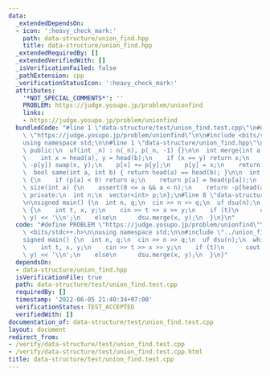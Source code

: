 ```yaml
---
data:
  _extendedDependsOn:
  - icon: ':heavy_check_mark:'
    path: data-structure/union_find.hpp
    title: data-structure/union_find.hpp
  _extendedRequiredBy: []
  _extendedVerifiedWith: []
  _isVerificationFailed: false
  _pathExtension: cpp
  _verificationStatusIcon: ':heavy_check_mark:'
  attributes:
    '*NOT_SPECIAL_COMMENTS*': ''
    PROBLEM: https://judge.yosupo.jp/problem/unionfind
    links:
    - https://judge.yosupo.jp/problem/unionfind
  bundledCode: "#line 1 \"data-structure/test/union_find.test.cpp\"\n#define PROBLEM\
    \ \"https://judge.yosupo.jp/problem/unionfind\"\n\n#include <bits/stdc++.h>\n\n\
    using namespace std;\n\n#line 1 \"data-structure/union_find.hpp\"\nstruct uf {\n\
    \ public:\n  uf(int _n) : n(_n), p(_n, -1) {}\n\n  int merge(int a, int b) {\n\
    \    int x = head(a), y = head(b);\n    if (x == y) return x;\n    if (-p[x] <\
    \ -p[y]) swap(x, y);\n    p[x] += p[y];\n    p[y] = x;\n    return x;\n  }\n\n\
    \  bool same(int a, int b) { return head(a) == head(b); }\n\n  int head(int a)\
    \ {\n    if (p[a] < 0) return a;\n    return p[a] = head(p[a]);\n  }\n\n  int\
    \ size(int a) {\n    assert(0 <= a && a < n);\n    return -p[head(a)];\n  }\n\n\
    \ private:\n  int n;\n  vector<int> p;\n};\n#line 8 \"data-structure/test/union_find.test.cpp\"\
    \n\nsigned main() {\n  int n, q;\n  cin >> n >> q;\n  uf dsu(n);\n  while (q--)\
    \ {\n    int t, x, y;\n    cin >> t >> x >> y;\n    if (t)\n      cout << dsu.same(x,\
    \ y) << '\\n';\n    else\n      dsu.merge(x, y);\n  }\n}\n"
  code: "#define PROBLEM \"https://judge.yosupo.jp/problem/unionfind\"\n\n#include\
    \ <bits/stdc++.h>\n\nusing namespace std;\n\n#include \"../union_find.hpp\"\n\n\
    signed main() {\n  int n, q;\n  cin >> n >> q;\n  uf dsu(n);\n  while (q--) {\n\
    \    int t, x, y;\n    cin >> t >> x >> y;\n    if (t)\n      cout << dsu.same(x,\
    \ y) << '\\n';\n    else\n      dsu.merge(x, y);\n  }\n}"
  dependsOn:
  - data-structure/union_find.hpp
  isVerificationFile: true
  path: data-structure/test/union_find.test.cpp
  requiredBy: []
  timestamp: '2022-06-05 21:40:34+07:00'
  verificationStatus: TEST_ACCEPTED
  verifiedWith: []
documentation_of: data-structure/test/union_find.test.cpp
layout: document
redirect_from:
- /verify/data-structure/test/union_find.test.cpp
- /verify/data-structure/test/union_find.test.cpp.html
title: data-structure/test/union_find.test.cpp
---
```

